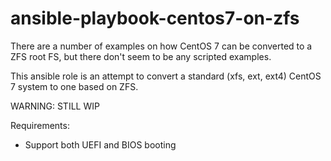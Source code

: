 # ansible-playbook-centos7-on-zfs

There are a number of examples on how CentOS 7 can be converted to a ZFS root FS, but there don't seem to be any scripted examples.

This ansible role is an attempt to convert a standard (xfs, ext, ext4) CentOS 7 system to one based on ZFS. 

WARNING: STILL WIP

Requirements:
* Support both UEFI and BIOS booting

